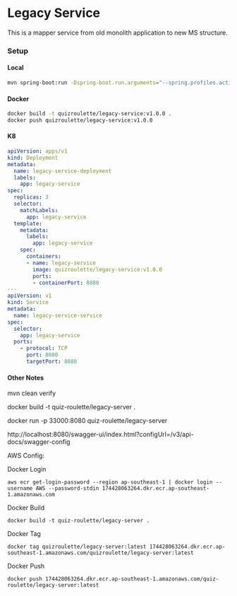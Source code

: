 # Legacy Service

This is a mapper service from old monolith application to new MS structure.

### Setup

#### Local

```sh
mvn spring-boot:run -Dspring-boot.run.arguments="--spring.profiles.active=local"
```

#### Docker

```sh
docker build -t quizroulette/legacy-service:v1.0.0 .
docker push quizroulette/legacy-service:v1.0.0
```

#### K8

```yaml
apiVersion: apps/v1
kind: Deployment
metadata:
  name: legacy-service-deployment
  labels:
    app: legacy-service
spec:
  replicas: 3
  selector:
    matchLabels:
      app: legacy-service
  template:
    metadata:
      labels:
        app: legacy-service
    spec:
      containers:
      - name: legacy-service
        image: quizroulette/legacy-service:v1.0.0
        ports:
        - containerPort: 8080
---
apiVersion: v1
kind: Service
metadata:
  name: legacy-service-service
spec:
  selector:
    app: legacy-service
  ports:
    - protocol: TCP
      port: 8080
      targetPort: 8080
```


#### Other Notes

mvn clean verify

docker build -t quiz-roulette/legacy-server .

docker run -p 33000:8080 quiz-roulette/legacy-server


http://localhost:8080/swagger-ui/index.html?configUrl=/v3/api-docs/swagger-config


AWS Config:

Docker Login
```
aws ecr get-login-password --region ap-southeast-1 | docker login --username AWS --password-stdin 174428063264.dkr.ecr.ap-southeast-1.amazonaws.com
```

Docker Build
```
docker build -t quiz-roulette/legacy-server .
```

Docker Tag
```
docker tag quizroulette/legacy-server:latest 174428063264.dkr.ecr.ap-southeast-1.amazonaws.com/quizroulette/legacy-server:latest
```

Docker Push
```
docker push 174428063264.dkr.ecr.ap-southeast-1.amazonaws.com/quiz-roulette/legacy-server:latest
```


